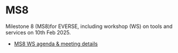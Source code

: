 # MS8
Milestone 8 (MS8)for EVERSE, including workshop (WS) on tools and services on 10th Feb 2025.
- [MS8 WS agenda & meeting details](https://indico.cern.ch/event/1487636/timetable/?view=standard)
